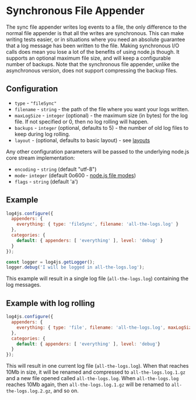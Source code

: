 # Synchronous File Appender

The sync file appender writes log events to a file, the only difference to the normal file appender is that all the writes are synchronous. This can make writing tests easier, or in situations where you need an absolute guarantee that a log message has been written to the file. Making synchronous I/O calls does mean you lose a lot of the benefits of using node.js though. It supports an optional maximum file size, and will keep a configurable number of backups. Note that the synchronous file appender, unlike the asynchronous version, does not support compressing the backup files.

## Configuration

* `type` - `"fileSync"`
* `filename` - `string` - the path of the file where you want your logs written.
* `maxLogSize` - `integer` (optional) - the maximum size (in bytes) for the log file. If not specified or 0, then no log rolling will happen.
* `backups` - `integer` (optional, defaults to 5) - the number of old log files to keep during log rolling.
* `layout` - (optional, defaults to basic layout) - see [layouts](layouts.md)

Any other configuration parameters will be passed to the underlying node.js core stream implementation:
* `encoding` - `string` (default "utf-8")
* `mode`- `integer` (default 0o600 - [node.js file modes](https://nodejs.org/dist/latest-v12.x/docs/api/fs.html#fs_file_modes))
* `flags` - `string` (default 'a')

## Example

```javascript
log4js.configure({
  appenders: {
    everything: { type: 'fileSync', filename: 'all-the-logs.log' }
  },
  categories: {
    default: { appenders: [ 'everything' ], level: 'debug' }
  }
});

const logger = log4js.getLogger();
logger.debug('I will be logged in all-the-logs.log');
```

This example will result in a single log file (`all-the-logs.log`) containing the log messages.

## Example with log rolling
```javascript
log4js.configure({
  appenders: {
    everything: { type: 'file', filename: 'all-the-logs.log', maxLogSize: 10458760, backups: 3 }
  },
  categories: {
    default: { appenders: [ 'everything' ], level: 'debug'}
  }
});
```
This will result in one current log file (`all-the-logs.log`). When that reaches 10Mb in size, it will be renamed and compressed to `all-the-logs.log.1.gz` and a new file opened called `all-the-logs.log`. When `all-the-logs.log` reaches 10Mb again, then `all-the-logs.log.1.gz` will be renamed to `all-the-logs.log.2.gz`, and so on.
